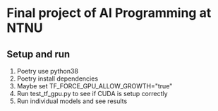# Final project of AI Programming at NTNU

## Setup and run

1. Poetry use python38
2. Poetry install dependencies
3. Maybe set TF_FORCE_GPU_ALLOW_GROWTH="true"
4. Run test_tf_gpu.py to see if CUDA is setup correctly
5. Run individual models and see results
